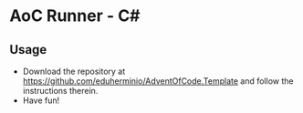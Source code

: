 # AoC Runner - C#
## Usage
- Download the repository at https://github.com/eduherminio/AdventOfCode.Template and follow the instructions therein.
- Have fun!
